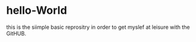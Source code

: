 # hello-World
this is the siimple basic reprositry in order to get myslef at leisure with the GitHUB.
